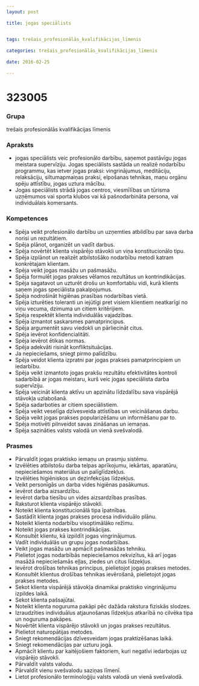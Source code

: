 ```yaml
---
layout: post
    
title: jogas speciālists

    
tags: trešais_profesionālās_kvalifikācijas_līmenis
    
categories: trešais_profesionālās_kvalifikācijas_līmenis
    
date: 2016-02-25
    
---
```

# 323005

### Grupa
trešais profesionālās kvalifikācijas līmenis


### Apraksts
* jogas speciālists veic profesionālo darbību, saņemot pastāvīgu jogas meistara supervīziju. Jogas speciālists sastāda un realizē nodarbību programmu, kas ietver jogas praksi: vingrinājumus, meditāciju, relaksāciju, siltumapmaiņas praksi, elpošanas tehnikas, maņu orgānu spēju attīstību, jogas uztura mācību. 
* Jogas speciālists strādā jogas centros, viesmīlības un tūrisma uzņēmumos vai sporta klubos vai kā pašnodarbināta persona, vai individuālais komersants.

### Kompetences

* Spēja veikt profesionālo darbību un uzņemties atbildību par sava darba norisi un rezultātiem.
* Spēja plānot, organizēt un vadīt darbus.
* Spēja novērtēt klienta vispārējo stāvokli un viņa konstitucionālo tipu.
* Spēja izplānot un realizēt atbilstošāko nodarbību metodi katram konkrētajam klientam.
* Spēja veikt jogas masāžu un pašmasāžu.
* Spēja formulēt jogas prakses vēlamos rezultātus un kontrindikācijas.
* Spēja sagatavot un uzturēt drošu un komfortablu vidi, kurā klients saņem jogas speciālista pakalpojumus.
* Spēja nodrošināt higiēnas prasības nodarbības vietā.
* Spēja izturēties toleranti un iejūtīgi pret visiem klientiem neatkarīgi no viņu vecuma, dzimuma un citiem kritērijiem.
* Spēja respektēt klienta individuālās vajadzības.
* Spēja izmantot saskarsmes pamatprincipus.
* Spēja argumentēt savu viedokli un pārliecināt citus.
* Spēja ievērot konfidencialitāti.
* Spēja ievērot ētikas normas.
* Spēja adekvāti risināt konfliktsituācijas.
* Ja nepieciešams, sniegt pirmo palīdzību.
* Spēja veidot klienta izpratni par jogas prakses pamatprincipiem un iedarbību.
* Spēja veikt izmantoto jogas prakšu rezultātu efektivitātes kontroli sadarbībā ar jogas meistaru, kurš veic jogas speciālista darba supervīziju.
* Spēja veicināt klienta aktīvu un apzinātu līdzdalību sava vispārējā stāvokļa uzlabošanā.
* Spēja sadarboties ar citiem speciālistiem.
* Spēja veikt veselīga dzīvesveida attīstības un veicināšanas darbu.
* Spēja veikt jogas prakses popularizēšanu un informēšanu par to.
* Spēja motivēti pilnveidot savas zināšanas un iemaņas.
* Spēja sazināties valsts valodā un vienā svešvalodā.

### Prasmes 
* 	 Pārvaldīt jogas praktisko iemaņu un prasmju sistēmu. 
* 	 Izvēlēties atbilstošu darba telpas aprīkojumu, iekārtas, aparatūru, nepieciešamos materiālus un palīglīdzekļus. 
* 	 Izvēlēties higiēniskos un dezinfekcijas līdzekļus. 
* 	 Veikt personīgās un darba vides higiēnas pasākumus. 
* 	 Ievērot darba aizsardzību. 
* 	 Ievērot darba tiesību un vides aizsardzības prasības. 
* 	 Raksturot klienta vispārējo stāvokli. 
* 	 Noteikt klienta konstitucionālā tipa īpatnības. 
* 	 Sastādīt klienta jogas prakses procesa individuālo plānu. 
* 	 Noteikt klienta nodarbību visoptimālāko režīmu. 
* 	 Noteikt jogas prakses kontrindikācijas. 
* 	 Konsultēt klientu, kā izpildīt jogas vingrinājumus. 
* 	 Vadīt individuālās un grupu jogas nodarbības. 
* 	 Veikt jogas masāžu un apmācīt pašmasāžas tehniku. 
* 	 Pielietot jogas nodarbībās nepieciešamos rekvizītus, kā arī jogas masāžā nepieciešamās eļļas, ziedes un citus līdzekļus. 
* 	 Ievērot drošības tehnikas principus, pielietojot jogas prakses metodes. 
* 	 Konsultēt klientus drošības tehnikas ievērošanā, pielietojot jogas prakses metodes. 
* 	 Sekot klienta vispārējā stāvokļa dinamikai praktisko vingrinājumu izpildes laikā. 
* 	 Sekot klienta pašsajūtai. 
* 	 Noteikt klienta noguruma pakāpi pēc dažāda rakstura fiziskās slodzes. 
* 	 Izraudzīties individuālus atjaunošanas līdzekļus atkarībā no cilvēka tipa un noguruma pakāpes. 
* 	 Novērtēt klienta vispārējo stāvokli un jogas prakses rezultātus. 
* 	 Pielietot naturopātijas metodes. 
* 	 Sniegt rekomendācijas dzīvesveidam jogas praktizēšanas laikā. 
* 	 Sniegt rekomendācijas par uzturu jogā. 
* 	 Apmācīt klientu par kaitējošiem faktoriem, kuri negatīvi iedarbojas uz vispārējo stāvokli. 
* 	 Pārvaldīt valsts valodu. 
* 	 Pārvaldīt vienu svešvalodu saziņas līmenī. 
* 	 Lietot profesionālo terminoloģiju valsts valodā un vienā svešvalodā. 
